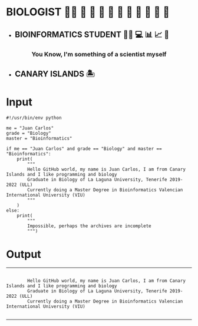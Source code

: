# **BIOLOGIST** :man_scientist: :lab_coat: :microscope: :petri_dish: :test_tube: :mouse2: :hiking_boot: :ant: :hibiscus: :seedling: :mushroom:

* ## **BIOINFORMATICS STUDENT** :man_technologist: :computer: :bar_chart: :chart_with_upwards_trend: :dna:

### <p align="center">You Know, I'm something of a scientist myself</p> 

* ## **CANARY ISLANDS** :desert_island:

# Input
```
#!/usr/bin/env python

me = "Juan Carlos"
grade = "Biology"
master = "Bioinformatics"

if me == "Juan Carlos" and grade == "Biology" and master == "Bioinformatics":
    print(
        """
        Hello GitHub world, my name is Juan Carlos, I am from Canary Islands and I like programming and biology
        Graduate in Biology of La Laguna University, Tenerife 2019-2022 (ULL)
        Currently doing a Master Degree in Bioinformatics Valencian International University (VIU)    
        """
    )
else:
    print(
        """
        Impossible, perhaps the archives are incomplete
        """)

```

# Output

---

```

        Hello GitHub world, my name is Juan Carlos, I am from Canary Islands and I like programming and biology
        Graduate in Biology of La Laguna University, Tenerife 2019-2022 (ULL)
        Currently doing a Master Degree in Bioinformatics Valencian International University (VIU)    
        
```

---



